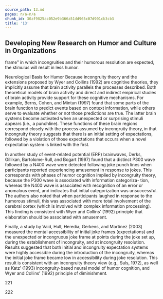 ```yaml
---
source_path: 13.md
pages: n/a-n/a
chunk_id: 30af9825ac052e9b366a51dd965c07d901cb3cb3
title: '13'
---
```

## Developing New Research on Humor and Culture in Organizations

frame’’ in which incongruities and their humorous resolution are expected, the stimulus will result in less humor.

Neurological Basis for Humor Because incongruity theory and the extensions proposed by Wyer and Collins (1992) are cognitive theories, they implicitly assume that brain activity parallels the processes described. Both theoretical models of brain activity and direct and indirect empirical studies of brain activity provide support for these cognitive mechanisms. For example, Berns, Cohen, and Mintun (1997) found that some parts of the brain function to predict events based on context information, while others serve to evaluate whether or not those predictions are true. The latter brain systems become activated when an unexpected or surprising stimuli appears (i.e., a punchline). These functions of these brain regions correspond closely with the process assumed by incongruity theory, in that incongruity theory suggests that there is an initial setting of expectations, followed by a violation of those expectations that occurs when a novel expectation system is linked with the ﬁrst.

In another study of event-related potential (ERP) brainwaves, Derks, Gillikan, Bartolome-Rull, and Bogart (1997) found that a distinct P300 wave followed by a N400 wave were detected following joke punch lines when participants reported experiencing amusement in response to jokes. This corresponds with phases of humor cognition implied by incongruity theory, because the P300 wave is associated with information categoriza- tion, whereas the N400 wave is associated with recognition of an error or anomalous event, and indicates that initial categorization was unsuccessful. The authors also noted that when participants laughed in response to the humorous stimuli, this was associated with more total involvement of the cerebral cortex (which is involved with complex information processing). This ﬁnding is consistent with Wyer and Collins’ (1992) principle that elaboration should be associated with amusement.

Finally, a study by Vaid, Hull, Heredia, Gerkens, and Martinez (2003) measured the mental accessibility of initial joke frames (expectations) and the unexpected or incongruous joke frame at points during the joke set up, during the establishment of incongruity, and at incongruity resolution. Results suggested that both initial and incongruity expectation systems were highly accessible during the introduction of the incongruity, whereas the initial joke frame became low in accessibility during joke resolution. This result is consistent with an incongruity theory view (e.g., Suls, 1972), as well as Katz’ (1993) incongruity-based neural model of humor cognition, and Wyer and Collins’ (1992) principle of diminishment.

221

222
